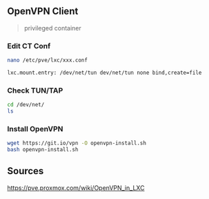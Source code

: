 ## OpenVPN Client
> privileged container

### Edit CT Conf
```bash
nano /etc/pve/lxc/xxx.conf

lxc.mount.entry: /dev/net/tun dev/net/tun none bind,create=file
```

### Check TUN/TAP
```bash
cd /dev/net/
ls
```

### Install OpenVPN
```bash
wget https://git.io/vpn -O openvpn-install.sh
bash openvpn-install.sh
```

## Sources
https://pve.proxmox.com/wiki/OpenVPN_in_LXC
